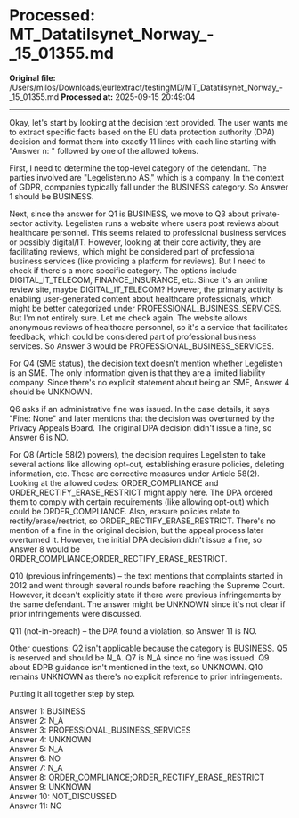 # Processed: MT_Datatilsynet_Norway_-_15_01355.md

**Original file:** /Users/milos/Downloads/eurlextract/testingMD/MT_Datatilsynet_Norway_-_15_01355.md
**Processed at:** 2025-09-15 20:49:04

---

<think>
Okay, let's start by looking at the decision text provided. The user wants me to extract specific facts based on the EU data protection authority (DPA) decision and format them into exactly 11 lines with each line starting with "Answer n: " followed by one of the allowed tokens.

First, I need to determine the top-level category of the defendant. The parties involved are "Legelisten.no AS," which is a company. In the context of GDPR, companies typically fall under the BUSINESS category. So Answer 1 should be BUSINESS.

Next, since the answer for Q1 is BUSINESS, we move to Q3 about private-sector activity. Legelisten runs a website where users post reviews about healthcare personnel. This seems related to professional business services or possibly digital/IT. However, looking at their core activity, they are facilitating reviews, which might be considered part of professional business services (like providing a platform for reviews). But I need to check if there's a more specific category. The options include DIGITAL_IT_TELECOM, FINANCE_INSURANCE, etc. Since it's an online review site, maybe DIGITAL_IT_TELECOM? However, the primary activity is enabling user-generated content about healthcare professionals, which might be better categorized under PROFESSIONAL_BUSINESS_SERVICES. But I'm not entirely sure. Let me check again. The website allows anonymous reviews of healthcare personnel, so it's a service that facilitates feedback, which could be considered part of professional business services. So Answer 3 would be PROFESSIONAL_BUSINESS_SERVICES.

For Q4 (SME status), the decision text doesn't mention whether Legelisten is an SME. The only information given is that they are a limited liability company. Since there's no explicit statement about being an SME, Answer 4 should be UNKNOWN.

Q6 asks if an administrative fine was issued. In the case details, it says "Fine: None" and later mentions that the decision was overturned by the Privacy Appeals Board. The original DPA decision didn't issue a fine, so Answer 6 is NO.

For Q8 (Article 58(2) powers), the decision requires Legelisten to take several actions like allowing opt-out, establishing erasure policies, deleting information, etc. These are corrective measures under Article 58(2). Looking at the allowed codes: ORDER_COMPLIANCE and ORDER_RECTIFY_ERASE_RESTRICT might apply here. The DPA ordered them to comply with certain requirements (like allowing opt-out) which could be ORDER_COMPLIANCE. Also, erasure policies relate to rectify/erase/restrict, so ORDER_RECTIFY_ERASE_RESTRICT. There's no mention of a fine in the original decision, but the appeal process later overturned it. However, the initial DPA decision didn't issue a fine, so Answer 8 would be ORDER_COMPLIANCE;ORDER_RECTIFY_ERASE_RESTRICT.

Q10 (previous infringements) – the text mentions that complaints started in 2012 and went through several rounds before reaching the Supreme Court. However, it doesn't explicitly state if there were previous infringements by the same defendant. The answer might be UNKNOWN since it's not clear if prior infringements were discussed.

Q11 (not-in-breach) – the DPA found a violation, so Answer 11 is NO.

Other questions: Q2 isn't applicable because the category is BUSINESS. Q5 is reserved and should be N_A. Q7 is N_A since no fine was issued. Q9 about EDPB guidance isn't mentioned in the text, so UNKNOWN. Q10 remains UNKNOWN as there's no explicit reference to prior infringements.

Putting it all together step by step.
</think>

Answer 1: BUSINESS  
Answer 2: N_A  
Answer 3: PROFESSIONAL_BUSINESS_SERVICES  
Answer 4: UNKNOWN  
Answer 5: N_A  
Answer 6: NO  
Answer 7: N_A  
Answer 8: ORDER_COMPLIANCE;ORDER_RECTIFY_ERASE_RESTRICT  
Answer 9: UNKNOWN  
Answer 10: NOT_DISCUSSED  
Answer 11: NO